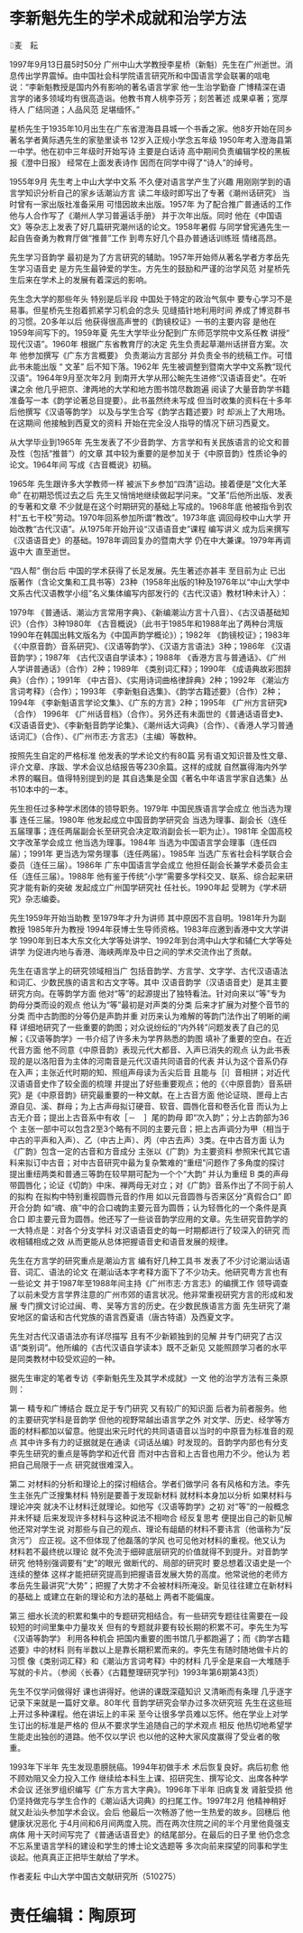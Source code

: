 # 李新魁先生的学术成就和治学方法  

⌷麦　耘  

1997年9月13日晨5时50分 广州中山大学教授李星桥（新魁）先生在广州逝世。消息传出学界震悼。由中国社会科学院语言研究所和中国语言学会联署的唁电说：“李新魁教授是国内外有影响的著名语言学家 他一生治学勤奋 广博精深在语言学的诸多领域均有很高造诣。他教书育人桃李芬芳；刻苦著述 成果卓著；宽厚待人 广结同道；人品风范 足堪缅怀。”  

星桥先生于1935年10月出生在广东省澄海县县城一个书香之家。他8岁开始在同乡著名学者黄际遇先生的家塾里读书 12岁入正规小学念五年级 1950年考入澄海县第一中学。他在初中三年级时开始写诗 主要是白话诗 高中期间负责编辑学校的黑板报《澄中日报》 经常在上面发表诗作 因而在同学中得了“诗人”的绰号。  

1955年9月 先生考上中山大学中文系 不久便对语言学产生了兴趣 用刚刚学到的语言学知识分析自己的家乡话潮汕方言 读二年级时即写出了专著《潮州话研究》 当时曾有一家出版社准备采用 可惜因故未出版。1957年 为了配合推广普通话的工作 他与人合作写了《潮州人学习普遍话手册》 并于次年出版。同时 他在《中国语文》等杂志上发表了好几篇研究潮州话的论文。1958年暑假 与同学曾宪通先生一起自告奋勇为教育厅做“推普”工作 到粤东好几个县办普通话训练班 情绪高昂。  

先生学习音韵学 最初是为了方言研究的辅助。1957年开始师从著名学者方孝岳先生学习语音史 是方先生最钟爱的学生。方先生的鼓励和严谨的治学风范 对星桥先生后来在学术上的发展有着深远的影响。  

先生念大学的那些年头 特别是后半段 中国处于特定的政治气氛中 要专心学习不是易事。但星桥先生抱着抓紧学习机会的念头 见缝插针地利用时间 养成了博览群书的习惯。20多年以后 他获得很高声誉的《韵镜校证》一书的主要内容 是他在1959年间写下的。1959年夏 先生大学毕业分配到广东师范学院中文系任教 讲授“ 现代汉语”。1960年 根据广东省教育厅的决定 先生负责起草潮州话拼音方案。次年 他参加撰写《广东方言概要》 负责潮汕方言部分 并负责全书的统稿工作。可惜此书未能出版 “ 文革” 后不知下落。1962年 先生被调整到暨南大学中文系教“现代汉语”。1964年9月至次年2月 到南开大学从邢公畹先生进修“汉语语音史”。在听课之余 他几乎把京、津两地的大学和地方图书馆尽数跑遍 阅读了大量音韵学书籍 准备写一本《韵学论著总目提要）。此书虽然终未写成 但当时收集的资料在十多年后他撰写《汉语等韵学》 以及与学生合写《韵学古籍述要》时 却派上了大用场。在这期间 他接触到西夏文的资料 开始在完全没人指导的情况下研习西夏文。  

从大学毕业到1965年 先生发表了不少音韵学、方言学和有关民族语言的论文和普及性（包括“推普”）的文章 其中较为重要的是参加关于《中原音韵》性质论争的论文。1964年间 写成《古音概说》初稿。  

1965年 先生跟许多大学教师一样 被派下乡参加“四清”运动。接着便是“文化大革命” 在初期恐慌过去之后 先生又悄悄地继续做起学问来。“文革”后他所出版、发表的专著和文章 不少就是在这个时期研究的基础上写成的。1968年底 他被指令到农村“五七干校”劳动。1970年回系参加所谓“教改”。1973年底 调回母校中山大学 开始改教“古代汉语”。从1975年开始开设“汉语语音史”课程 编写讲义 成为后来撰写《汉语语音史》的基础。1978年调回复办的暨南大学 仍在中大兼课。1979年再调返中大 直至逝世。  

“四人帮” 倒台后 中国的学术获得了长足发展。先生著述亦甚丰 至目前为止 已出版著作（含论文集和工具书等）23种（1958年出版的1种及1976年以“中山大学中文系古代汉语教学小组”名义集体编写内部发行的《古代汉语》教材1种未计入）：  

1979年 《普通话、潮汕方言常用字典》、《新编潮汕方言十八音）、《古汉语基础知识》（合作）3种1980年 《古音概说》（此书于1985年和1988年出了两种台湾版 1990年在韩国出韩文版名为《中国声韵学概论》）；1982年 《韵镜校证》；1983年 《〈中原音韵〉音系研究》、《汉语等韵学》、《汉语方言语法》3种；1986年 《汉语音韵学》；1987年 《古代汉语自学读本》；1988年 《香港方言与普通话》、《广州人学讲普通话》（合作）2种；1989年 《类别词汇释》；1990年 《成语典故彩图辞典》（合作）；1991年 《中古音》、《实用诗词曲格律辞典》2种；1992年 《潮汕方言词考释》（合作）；1993年 《李新魁自选集》、《韵学古籍述要》（合作）2种；1994年 《李新魁语言学论文集》、《广东的方言》2种；1995年 《广州方言研究》（合作） 1996年 《广州话音档》（合作）。另外还有未面世的《普通话语音史》、《汉语语音史》、《李新魁音韵学论集》、《潮州话大词典》（合作）、《香港人学习普通话词汇》（合作）、《广州市志·方言志》（主编）等数种。  

按照先生自定的严格标准 他发表的学术论文约有80篇 另有语文知识普及性文章、评介文章、序跋、学术会议总结报告等230余篇。这样的成就 自然赢得海内外学术界的瞩目。值得特别提到的是 其自选集是全国《著名中年语言学家自选集》丛书10本中的一本。  

先生担任过多种学术团体的领导职务。1979年 中国民族语言学会成立 他当选为理事 连任三届。1980年 他发起成立中国音韵学研究会 当选为理事、副会长（连任五届理事；连任两届副会长至研究会决定取消副会长一职为止）。1981年 全国高校文字改革学会成立 他当选为理事。1984年 当选为中国语言学会理事（连任四届）；1991年 更当选为常务理事（连任两届）。1985年 当选广东省社会科学联合会委员（连任三届）。1986年 广东中国语言学会成立 他担任副会长兼学术委员会主任（连任三届）。1988年 他有鉴于传统“小学”需要多学科交叉、联系、综合起来研究才能有新的突破 发起成立广州国学研究社 任社长。1990年起 受聘为《学术研究》杂志编委。  

先生1959年开始当助教 至1979年才升为讲师 其中原因不言自明。1981年升为副教授 1985年升为教授 1994年获博士生导师资格。1983年应邀到香港中文大学讲学 1990年到日本大东文化大学等处讲学、1992年到台湾中山大学和辅仁大学等处讲学 为促进内地与香港、海峡两岸及中日之间的学术交流作出了贡献。  

先生在语言学上的研究领域相当广 包括音韵学、方言学、文字学、古代汉语语法和词汇、少数民族的语言和古文字等。其中 汉语音韵学（汉语语音史）是其主要研究方向。在等韵学方面 他对“等”的起源提出了独特看法。针对向来以“等”专为韵母分类而设的观点 他认为“等”最初是对声类的分类 后来才扩展为对整个音节的分类 而中古韵图的分等仍是声韵并重 对历来认为难解的等韵门法作出了明晰的阐释 详细地研究了一些重要的韵图；对众说纷纭的“内外转”问题发表了自己的见解；《汉语等韵学》一书介绍了许多未为学界熟悉的韵图 填补了重要的空白。在近代音方面 他不同意《中原音韵》表现元代大都音、入声已消失的观点 认为此书表现的是以洛阳音为主体的河南音是元代汉语共同语音的代表 并认为这个音系仍存在入声；主张近代时期的知、照组声母读为舌尖后音 且能与［i］音相拼；对近代汉语语音史作了较全面的梳理 并提出了好些重要观点；他的《〈中原音韵〉音系研究》是《中原音韵》研究最重要的一种文献。在上古音方面 他论证晓、匣母上古源自见、溪、群母；为上古声母拟订硬音、软音、圆唇化音和卷舌化音 而认为上古无介音；提出上古音系中有收［－　］尾的韵母 即“次入韵”；分上古韵部为36个 主张一部中可以包含2至3个略有不同的主要元音；把上古声调分为甲（相当于中古的平声和入声）、乙（中古上声）、丙（中古去声）3类。在中古音方面 认为《广韵》包含一定的古音和方音成分 主张以《广韵》为主要资料 参照宋代其它语料来拟订中古音；对中古音研究中最为复杂繁难的“重纽”问题作了多角度的探讨 提出重纽两类和普通三等韵在较早期可配为一个个“大韵” 并认为重纽 B 类的声母带圆唇化；论证《切韵》中床、禅两母无对立；对《广韵》音系作出了不同于前人的拟构 在拟构中特别重视圆唇元音的作用 如以元音圆唇与否来区分“真假合口” 即开合分韵 如“魂、痕”中的合口魂韵主要元音为圆唇；认为轻唇化的一个条件是真合口 即主要元音为圆唇。他还写了一些谈音韵学应用的文章。先生研究音韵学的一大特点是：对各个分支学科 对汉语语音史的每一时期都进行了较深入的研究 而收相辅相成之效 从而更能从总体把握语音史和语音发展的规律。  

先生在方言学的研究重点是潮汕方言 编有好几种工具书 发表了不少讨论潮汕话语音、词汇、语法的论文 在潮汕话本字考释方面下了不少功夫。他研究粤方言也有一些论文 并于1987年至1988年间主持《广州市志·方言志》的编撰工作 领导调查了以前未受方言学界注意的广州市郊的语言状况。他非常重视研究方言的形成和发展 专门撰文讨论过闽、粤、吴等方言的历史。在少数民族语言方面 先生研究了潮安地区的畲话和古代党族的语言西夏语（唐古特语）及西夏文字。  

先生对古代汉语语法亦有详尽描写 且有不少新颖独到的见解 并专门研究了古汉语“类别词”。他所编的《古代汉语自学读本》既不乏新见 又能照顾学习者的水平 是同类教材中较受欢迎的一种。  

据先生审定的笔者专访《李新魁先生及其学术成就》一文 他的治学方法有三条原则：  

第一 精专和广博结合 既立足于专门研究 又有较广的知识面 后者为前者服务。他的主要研究学科是音韵学 但他的视野常越出语言学之外 对文学、历史、经学等方面的材料都加以留意。他提出宋元时代的共同语语音以当时的中原音为标准音的观点 其中许多有力的证据就是在通读《词话丛编》时发现的。音韵学内部也有分支 李先生研究的重点是等韵学和近代音 而对中古音和上古音也用力不少。他认为 若把自己局限于一点 研究就很难深入。  

第二 对材料的分析和理论上的探讨相结合。学者们做学问 各有风格和方法。李先生主张先广泛搜集材料 特别是要善于发现新材料 就材料本身加以分析 如果材料与理论冲突 就决不让材料迁就理论。如他写《汉语等韵学》之初 对“等”的一般概念并未怀疑 后来发现许多材料与这种说法不相吻合 经反复思考 便提出自己的新见解 他还常对学生说 对那些与自己的观点、理论有龃龉的材料不要讳言（他谐称为“反贪污”） 应正视。这不但体现了他磊落的学风 也可见他对材料的重视。他又认为 材料若不最终统以理论 就不免流于细碎底层研究的价值就得不到提升。对音韵学研究 他特别强调要有“史”的眼光 做断代的、局部的研究时 要总想着汉语史是一个连续的整体 这样才能把研究提高到把握语音发展大势的高度。他常说他的老师方孝岳先生最讲究“大势”；把握了大势才不会被材料所淹没。新见往往建立在新材料的基础上 或建立在新的理论和方法的基础上 两者不能偏废。  

第三 细水长流的积累和集中的专题研究相结合。有一些研究专题往往需要在一段较短的时间里集中力量攻关 但有的专题就非要有较长期的积累不可。李先生为写《汉语等韵学》 利用各种机会 把国内重要的图书馆几乎都跑遍了；而《韵学古籍述要》中的材料 则有半数以上是靠长期积累而来的。李先生有随时随地做卡片的习惯 像《类别词汇释》和《潮汕方言词考释》中的材料 几乎全是来自一大堆随手写就的卡片。（参阅〈长春〉《古籍整理研究学刊》1993年第6期第43页）  

先生不仅学问做得好 课也讲得好。他讲的课既深蕴知识 又清晰而有条理 几乎逐字记录下来就是一篇好文章。80年代 音韵学研究会举办过多次研究班 先生在这些班上开过多种课程。他在讲坛上的丰采 至今让很多学员难以忘怀。他在学业上对学生订出的标准是严格的 但从不要求学生追随自己的学术观点 相反 他热切地希望学生能走出独创的道路。他不仅以学识 也以他的这种大家风度赢得了受业者的敬重。  

1993年下半年 先生发现患膀胱癌。1994年初做手术 术后恢复良好。病后初愈 他不顾劝阻又全力投入工作 继续给本科生上课、招研究生、撰写论文、出席各种学术会议 还张罗组织编写《广东方言大字典》。1996年下半年 旧病复发 肾脏受损 他仍坚持做完与学生合作的《潮汕话大词典》的扫尾工作。1997年2月 他精神稍好 就又赴汕头参加学术会议。会后 他最后一次畅游了他一生热爱的故乡。回穗后 他健康状况恶化 于4月间和6月间两度入院。而在两次住院之间的半个月里他竟强支病体 用十天时间写完了《普通话语音史》的结尾部分。在最后的日子里 他仍念念不忘系里语言学科的建设和学生的博士论文选题等 多次向前来探望的同事和学生谈起。他真真正正把毕生献给了学术。  

作者麦耘 中山大学中国古文献研究所（510275）  

# 责任编辑：陶原珂  